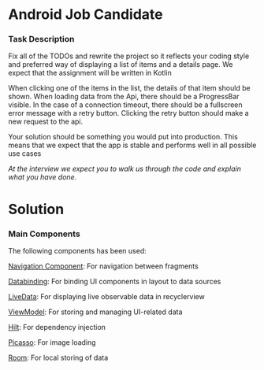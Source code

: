 # Android Job Candidate

### Task Description

Fix all of the TODOs and rewrite the project so it reflects your coding style and preferred way of displaying a list of items and a details page.
We expect that the assignment will be written in Kotlin

When clicking one of the items in the list, the details of that item should be shown.
When loading data from the Api, there should be a ProgressBar visible.
In the case of a connection timeout, there should be a fullscreen error message with a retry button.
Clicking the retry button should make a new request to the api.

Your solution should be something you would put into production.
This means that we expect that the app is stable and performs well in all possible use cases

*At the interview we expect you to walk us through the code and explain what you have done.*

# Solution

### Main Components

The following components has been used:

[Navigation Component](https://developer.android.com/guide/navigation): For navigation between fragments

[Databinding](https://developer.android.com/topic/libraries/data-binding): For binding UI components in layout to data sources

[LiveData](https://developer.android.com/topic/libraries/architecture/livedata): For displaying live observable data in recyclerview 

[ViewModel](https://developer.android.com/topic/libraries/architecture/viewmodel): For storing and managing UI-related data

[Hilt](https://developer.android.com/training/dependency-injection/hilt-android): For dependency injection

[Picasso](https://square.github.io/picasso/): For image loading

[Room](https://developer.android.com/jetpack/androidx/releases/room): For local storing of data